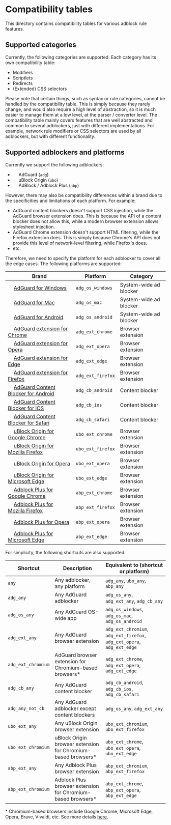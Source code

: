 # Compatibility tables

This directory contains compatibility tables for various adblock rule features.

## Supported categories

Currently, the following categories are supported. Each category has its own compatibility table:

- Modifiers
- Scriptlets
- Redirects
- (Extended) CSS selectors

Please note that certain things, such as syntax or rule categories, cannot be handled by the compatibility table. This is simply because they rarely change, and would also require a high level of abstraction, so it is much easier to manage them at a low level, at the parser / converter level. The compatibility table mainly covers features that are well abstracted and common to several adblockers, just with different implementations. For example, network rule modifiers or CSS selectors are used by all adblockers, but with different functionality.

## Supported adblockers and platforms

Currently we support the following adblockers:

- <img src="https://cdn.adguard.com/website/github.com/AGLint/adg_logo.svg" width="14px"> AdGuard (`adg`)
- <img src="https://cdn.adguard.com/website/github.com/AGLint/ubo_logo.svg" width="14px"> uBlock Origin (`ubo`)
- <img src="https://cdn.adguard.com/website/github.com/AGLint/abp_logo.svg" width="14px"> AdBlock / Adblock Plus (`abp`)

However, there may also be compatibility differences within a brand due to the specificities and limitations of each platform. For example:

- AdGuard content blockers doesn't support CSS injection, while the AdGuard browser extension does. This is because the API of a content blocker does not allow this, while a modern browser extension allows stylesheet injection.
- AdGuard Chrome extension doesn't support HTML filtering, while the Firefox extension does. This is simply because Chrome's API does not provide this level of network-level filtering, while Firefox's does.
- etc.

Therefore, we need to specify the platform for each adblocker to cover all the edge cases. The following platforms are supported:

| Brand | Platform | Category |
| --- | --- | --- |
| <img src="https://cdn.adguard.com/website/github.com/AGLint/adg_logo.svg" width="14px"> [AdGuard for Windows](https://adguard.com/adguard-windows/overview.html) | `adg_os_windows` | System-wide ad blocker |
| <img src="https://cdn.adguard.com/website/github.com/AGLint/adg_logo.svg" width="14px"> [AdGuard for Mac](https://adguard.com/adguard-mac/overview.html) | `adg_os_mac` | System-wide ad blocker |
| <img src="https://cdn.adguard.com/website/github.com/AGLint/adg_logo.svg" width="14px"> [AdGuard for Android](https://adguard.com/adguard-android/overview.html) | `adg_os_android` | System-wide ad blocker |
| <img src="https://cdn.adguard.com/website/github.com/AGLint/adg_logo.svg" width="14px"> [AdGuard extension for Chrome](https://adguard.com/adguard-browser-extension/chrome/overview.html) | `adg_ext_chrome` | Browser extension |
| <img src="https://cdn.adguard.com/website/github.com/AGLint/adg_logo.svg" width="14px"> [AdGuard extension for Opera](https://adguard.com/adguard-browser-extension/opera/overview.html) | `adg_ext_opera` | Browser extension |
| <img src="https://cdn.adguard.com/website/github.com/AGLint/adg_logo.svg" width="14px"> [AdGuard extension for Edge](https://adguard.com/adguard-browser-extension/edge/overview.html) | `adg_ext_edge` | Browser extension |
| <img src="https://cdn.adguard.com/website/github.com/AGLint/adg_logo.svg" width="14px"> [AdGuard extension for Firefox](https://adguard.com/adguard-browser-extension/firefox/overview.html) | `adg_ext_firefox` | Browser extension |
| <img src="https://cdn.adguard.com/website/github.com/AGLint/adg_logo.svg" width="14px"> [AdGuard Content Blocker for Android](https://adguard.com/adguard-content-blocker/overview.html) | `adg_cb_android` | Content blocker |
| <img src="https://cdn.adguard.com/website/github.com/AGLint/adg_logo.svg" width="14px"> [AdGuard Content Blocker for iOS](https://adguard.com/adguard-ios/overview.html) | `adg_cb_ios` | Content blocker |
| <img src="https://cdn.adguard.com/website/github.com/AGLint/adg_logo.svg" width="14px"> [AdGuard Content Blocker for Safari](https://adguard.com/adguard-safari/overview.html) | `adg_cb_safari` | Content blocker |
| <img src="https://cdn.adguard.com/website/github.com/AGLint/ubo_logo.svg" width="14px"> [uBlock Origin for Google Chrome](https://chrome.google.com/webstore/detail/ublock-origin/cjpalhdlnbpafiamejdnhcphjbkeiagm) | `ubo_ext_chrome` | Browser extension |
| <img src="https://cdn.adguard.com/website/github.com/AGLint/ubo_logo.svg" width="14px"> [uBlock Origin for Mozilla Firefox](https://addons.mozilla.org/addon/ublock-origin/) | `ubo_ext_firefox` | Browser extension |
| <img src="https://cdn.adguard.com/website/github.com/AGLint/ubo_logo.svg" width="14px"> [uBlock Origin for Opera](https://addons.opera.com/extensions/details/ublock/) | `ubo_ext_opera` | Browser extension |
| <img src="https://cdn.adguard.com/website/github.com/AGLint/ubo_logo.svg" width="14px"> [uBlock Origin for Microsoft Edge](https://microsoftedge.microsoft.com/addons/detail/ublock-origin/odfafepnkmbhccpbejgmiehpchacaeak) | `ubo_ext_edge` | Browser extension |
| <img src="https://cdn.adguard.com/website/github.com/AGLint/abp_logo.svg" width="14px"> [Adblock Plus for Google Chrome](https://chrome.google.com/webstore/detail/cfhdojbkjhnklbpkdaibdccddilifddb) | `abp_ext_chrome` | Browser extension |
| <img src="https://cdn.adguard.com/website/github.com/AGLint/abp_logo.svg" width="14px"> [Adblock Plus for Mozilla Firefox](https://eyeo.to/adblockplus/firefox_install/) | `abp_ext_firefox` | Browser extension |
| <img src="https://cdn.adguard.com/website/github.com/AGLint/abp_logo.svg" width="14px"> [Adblock Plus for Opera](https://eyeo.to/adblockplus/opera_install/) | `abp_ext_opera` | Browser extension |
| <img src="https://cdn.adguard.com/website/github.com/AGLint/abp_logo.svg" width="14px"> [Adblock Plus for Microsoft Edge](https://eyeo.to/adblockplus/edge_install/) | `abp_ext_edge` | Browser extension |

For simplicity, the following shortcuts are also supported:

| Shortcut | Description | Equivalent to (shortcut or platform) |
| --- | --- | --- |
| `any` | Any adblocker, any platform | `adg_any`, `ubo_any`, `abp_any` |
| `adg_any` | Any AdGuard adblocker | `adg_os_any`, `adg_ext_any`, `adg_cb_any` |
| `adg_os_any` | Any AdGuard OS-wide app | `adg_os_windows`, `adg_os_mac`, `adg_os_android` |
| `adg_ext_any` | Any AdGuard browser extension | `adg_ext_chromium`, `adg_ext_firefox`, `adg_ext_opera`, `adg_ext_edge` |
| `adg_ext_chromium` | AdGuard browser extension for Chromium-based browsers\* | `adg_ext_chrome`, `adg_ext_opera`, `adg_ext_edge` |
| `adg_cb_any` | Any AdGuard content blocker | `adg_cb_android`, `adg_cb_ios`, `adg_cb_safari` |
| `adg_any_not_cb` | Any AdGuard adblocker except content blockers | `adg_os_any`, `adg_ext_any` |
| `ubo_ext_any` | Any uBlock Origin browser extension | `ubo_ext_chromium`, `ubo_ext_firefox` |
| `ubo_ext_chromium` | uBlock Origin browser extension for Chromium-based browsers\* | `ubo_ext_chrome`, `ubo_ext_opera`, `ubo_ext_edge` |
| `abp_ext_any` | Any Adblock Plus browser extension | `abp_ext_chromium`, `abp_ext_firefox` |
| `abp_ext_chromium` | Adblock Plus browser extension for Chromium-based browsers\* | `abp_ext_chrome`, `abp_ext_opera`, `abp_ext_edge` |

\* Chromium-based browsers include Google Chrome, Microsoft Edge, Opera, Brave, Vivaldi, etc. See more details [here](https://en.wikipedia.org/wiki/Chromium_(web_browser)).
